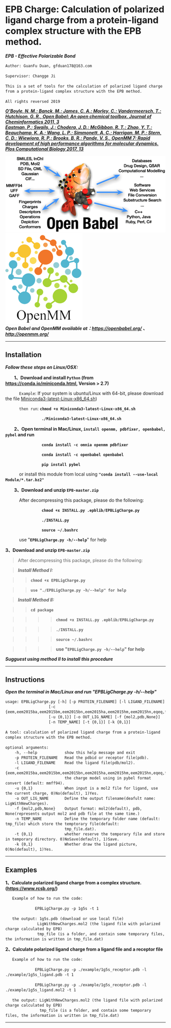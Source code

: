 EPB Charge: Calculation of polarized ligand charge from a protein-ligand complex structure with the EPB method.
================================================================================================================

***EPB - Effective Polarizable Bond***

    Author: GuanFu Duan, gfduan178@163.com

    Supervisor: Changge Ji

    This is a set of tools for the calculation of polarized ligand charge from a protein-ligand complex structure with the EPB method.

    All rights reversed 2019

***[O'Boyle, N. M.; Banck, M.; James, C. A.; Morley, C.; Vandermeersch, T.; Hutchison, G. R., Open Babel: An open chemical toolbox. Journal of Cheminformatics 2011, 3](https://jcheminf.biomedcentral.com/track/pdf/10.1186/1758-2946-3-33)  
    [Eastman, P.; Swails, J.; Chodera, J. D.; McGibbon, R. T.; Zhao, Y. T.; Beauchamp, K. A.; Wang, L. P.; Simmonett, A. C.; Harrigan, M. P.; Stern, C. D.; Wiewiora, R. P.; Brooks, B. R.; Pande, V. S., OpenMM 7: Rapid development of high performance algorithms for molecular dynamics. Plos Computational Biology 2017, 13](https://journals.plos.org/ploscompbiol/article/file?id=10.1371/journal.pcbi.1005659&type=printable)***

![](https://raw.githubusercontent.com/Xundrug/EPB/master/package/epblib/openbabel.gif)
![](https://raw.githubusercontent.com/Xundrug/EPB/master/package/epblib/openmm.png)      
***Open Babel and OpenMM available at：https://openbabel.org/ 、http://openmm.org/***

----------------------------------------------------------------------------------------

Installation
------------
***Follow these steps on Linux/OSX:***  

&nbsp;&nbsp;&nbsp;&nbsp;&nbsp;&nbsp; **1、Download and install ```Python``` (from https://conda.io/miniconda.html, Version > 2.7)**  

&nbsp;&nbsp;&nbsp;&nbsp;&nbsp;&nbsp;&nbsp;&nbsp;&nbsp;&nbsp; ```Example```: If your system is ubuntu/Linux with 64-bit, please download the file [Miniconda3-latest-Linux-x86_64.sh](https://repo.anaconda.com/miniconda/Miniconda3-latest-Linux-x86_64.sh))  

&nbsp;&nbsp;&nbsp;&nbsp;&nbsp;&nbsp;&nbsp;&nbsp;&nbsp;&nbsp; ```then run```: **```chmod +x Miniconda3-latest-Linux-x86_64.sh```**

&nbsp;&nbsp;&nbsp;&nbsp;&nbsp;&nbsp;&nbsp;&nbsp;&nbsp;&nbsp;&nbsp;&nbsp;&nbsp;&nbsp;&nbsp;&nbsp;&nbsp;&nbsp;&nbsp;&nbsp;&nbsp;&nbsp;&nbsp;&nbsp;&nbsp;&nbsp;&nbsp;&nbsp; **```./Miniconda3-latest-Linux-x86_64.sh```**   
  
&nbsp;&nbsp;&nbsp;&nbsp;&nbsp;&nbsp; **2、Open terminal in Mac/Linux, ```install openmm, pdbfixer, openbabel, pybel``` and run**  

&nbsp;&nbsp;&nbsp;&nbsp;&nbsp;&nbsp;&nbsp;&nbsp;&nbsp;&nbsp;&nbsp;&nbsp;&nbsp;&nbsp;&nbsp;&nbsp;&nbsp;&nbsp;&nbsp;&nbsp;&nbsp;&nbsp;&nbsp;&nbsp;&nbsp;&nbsp;&nbsp;&nbsp; **```conda install -c omnia openmm pdbfixer```**  

&nbsp;&nbsp;&nbsp;&nbsp;&nbsp;&nbsp;&nbsp;&nbsp;&nbsp;&nbsp;&nbsp;&nbsp;&nbsp;&nbsp;&nbsp;&nbsp;&nbsp;&nbsp;&nbsp;&nbsp;&nbsp;&nbsp;&nbsp;&nbsp;&nbsp;&nbsp;&nbsp;&nbsp; **```conda install -c openbabel openbabel```**  

&nbsp;&nbsp;&nbsp;&nbsp;&nbsp;&nbsp;&nbsp;&nbsp;&nbsp;&nbsp;&nbsp;&nbsp;&nbsp;&nbsp;&nbsp;&nbsp;&nbsp;&nbsp;&nbsp;&nbsp;&nbsp;&nbsp;&nbsp;&nbsp;&nbsp;&nbsp;&nbsp;&nbsp; **```pip install pybel```**  
  
&nbsp;&nbsp;&nbsp;&nbsp;&nbsp;&nbsp;&nbsp;&nbsp;&nbsp;&nbsp; or install this module from local using **```"conda install --use-local Module/*.tar.bz2"```**
  
&nbsp;&nbsp;&nbsp;&nbsp;&nbsp;&nbsp; **3、Download and unzip ```EPB-master.zip```**  

&nbsp;&nbsp;&nbsp;&nbsp;&nbsp;&nbsp;&nbsp;&nbsp;&nbsp;&nbsp; After decompressing this package, please do the following:

&nbsp;&nbsp;&nbsp;&nbsp;&nbsp;&nbsp;&nbsp;&nbsp;&nbsp;&nbsp;&nbsp;&nbsp;&nbsp;&nbsp;&nbsp;&nbsp;&nbsp;&nbsp;&nbsp;&nbsp;&nbsp;&nbsp;&nbsp;&nbsp;&nbsp;&nbsp;&nbsp;&nbsp; **```chmod +x INSTALL.py .epblib/EPBLigCharge.py```**    

&nbsp;&nbsp;&nbsp;&nbsp;&nbsp;&nbsp;&nbsp;&nbsp;&nbsp;&nbsp;&nbsp;&nbsp;&nbsp;&nbsp;&nbsp;&nbsp;&nbsp;&nbsp;&nbsp;&nbsp;&nbsp;&nbsp;&nbsp;&nbsp;&nbsp;&nbsp;&nbsp;&nbsp; **```./INSTALL.py```**  

&nbsp;&nbsp;&nbsp;&nbsp;&nbsp;&nbsp;&nbsp;&nbsp;&nbsp;&nbsp;&nbsp;&nbsp;&nbsp;&nbsp;&nbsp;&nbsp;&nbsp;&nbsp;&nbsp;&nbsp;&nbsp;&nbsp;&nbsp;&nbsp;&nbsp;&nbsp;&nbsp;&nbsp; **```source ~/.bashrc```**  

&nbsp;&nbsp;&nbsp;&nbsp;&nbsp;&nbsp;&nbsp;&nbsp;&nbsp;&nbsp; use "**```EPBLigCharge.py -h/--help```**" for help

  
**3、Download and unzip ```EPB-master.zip```**  

>After decompressing this package, please do the following:
       
>***Install Method I:*** 

>>**```chmod +x EPBLigCharge.py```**  

>>**```use "./EPBLigCharge.py -h/--help" for help```**
       
>***Install Method II:*** 

>>**```cd package```**   

>>>>**```chmod +x INSTALL.py .epblib/EPBLigCharge.py```**    

>>>>**```./INSTALL.py```**  

>>>>**```source ~/.bashrc```**  

>>>>**use "```EPBLigCharge.py -h/--help```" for help**
       
***Sugguest using method II to install this procedure***

------------------------------------------------------

Instructions
------------

***Open the terminal in Mac/Linux and run "EPBLigCharge.py -h/--help"***

    usage: EPBLigCharge.py [-h] [-p PROTEIN_FILENAME] [-l LIGAND_FILENAME]
                       [-c {eem,eem2015ba,eem2015bm,eem2015bn,eem2015ha,eem2015hm,eem2015hn,eqeq,fromfile,gasteiger,mmff94...}]
                       [-u {0,1}] [-o OUT_LIG_NAME] [-f {mol2,pdb,None}]
                       [-n TEMP_NAME] [-t {0,1}] [-k {0,1}]

    A tool: calculation of polarized ligand charge from a protein-ligand complex structure with the EPB method.

    optional arguments:
        -h, --help            show this help message and exit
        -p PROTEIN_FILENAME   Read the pdbid or receptor file(pdb).
        -l LIGAND_FILENAME    Read the ligand file(pdb/mol2).
        -c {eem,eem2015ba,eem2015bm,eem2015bn,eem2015ha,eem2015hm,eem2015hn,eqeq,fromfile,gasteiger,mmff94,none,qeq,qtpie}
                              the charge model using in pybel format convert (default: mmff94).
        -u {0,1}              When input is a mol2 file for ligand, use the current charge, 0)No(default), 1)Yes.
        -o OUT_LIG_NAME       Define the output filename(deafult name: LigWithNewCharges).
        -f {mol2,pdb,None}    Output format: mol2(default), pdb, None(represents output mol2 and pdb file at the same time.)
        -n TEMP_NAME          Define the temporary folder name (default: tmp_file) which store the temptorary file(default:
                              tmp_file.dat).
        -t {0,1}              whether reserve the temporary file and store in temporary directory. 0)NoSave(default), 1)Save.
        -k {0,1}              Whether draw the ligand picture, 0)No(default), 1)Yes.

-----------------------------------------------------------------------------------------------------------------------------

Examples
--------

**1、Calculate polarized ligand charge from a complex structure. (https://www.rcsb.org/)**  
       
       Example of how to run the code:
       
                 EPBLigCharge.py -p 1g5s -t 1

       the output: 1g5s.pdb (download or use local file)
                  LigWithNewCharges.mol2 (the ligand file with polarized charge calculated by EPB)
                  tmp_file (is a folder, and contain some temporary files, the information is written in tmp_file.dat)
                  
**2、Calculate polarized ligand charge from a ligand file and a receptor file**
       
       Example of how to run the code:
       
                 EPBLigCharge.py -p ./example/1g5s_receptor.pdb -l ./example/1g5s_ligand.pdb -t 1
            
                 EPBLigCharge.py -p ./example/1g5s_receptor.pdb -l ./example/1g5s_ligand.mol2 -t 1
       
       the output: LigWithNewCharges.mol2 (the ligand file with polarized charge calculated by EPB)
                   tmp_file (is a folder, and contain some temporary files, the information is written in tmp_file.dat)

-----------------------------------------------------------------------------------------------------------------------------
